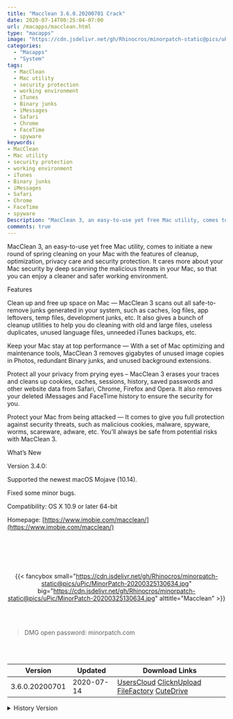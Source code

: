 ```yaml
---
title: "Macclean 3.6.0.20200701 Crack"
date: 2020-07-14T00:25:04-07:00
url: /macapps/macclean.html
type: "macapps"
image: "https://cdn.jsdelivr.net/gh/Rhinocros/minorpatch-static@pics/uPic/BmgYMU.png"
categories:
  - "Macapps"
  - "System"
tags:
  - MacClean
  - Mac utility
  - security protection
  - working environment
  - iTunes
  - Binary junks
  - iMessages
  - Safari
  - Chrome
  - FaceTime
  - spyware
keywords:
- MacClean
- Mac utility
- security protection
- working environment
- iTunes
- Binary junks
- iMessages
- Safari
- Chrome
- FaceTime
- spyware
Description: "MacClean 3, an easy-to-use yet free Mac utility, comes to initiate a new round of spring cleaning on your Mac with the features of cleanup, optimization, privacy care and security protection"
comments: true
---
```


MacClean 3, an easy-to-use yet free Mac utility, comes to initiate a new round of spring cleaning on your Mac with the features of cleanup, optimization, privacy care and security protection. It cares more about your Mac security by deep scanning the malicious threats in your Mac, so that you can enjoy a cleaner and safer working environment.

Features

Clean up and free up space on Mac — MacClean 3 scans out all safe-to-remove junks generated in your system, such as caches, log files, app
leftovers, temp files, development junks, etc. It also gives a bunch of cleanup utilities to help you do cleaning with old and large
files, useless duplicates, unused language files, unneeded iTunes backups, etc.

Keep your Mac stay at top performance — With a set of Mac optimizing and maintenance tools, MacClean 3 removes gigabytes of unused image
copies in Photos, redundant Binary junks, and unused background extensions.

Protect all your privacy from prying eyes – MacClean 3 erases your traces and cleans up cookies, caches, sessions, history, saved
passwords and other website data from Safari, Chrome, Firefox and Opera. It also removes your deleted iMessages and FaceTime history to
ensure the security for you.

Protect your Mac from being attacked — It comes to give you full protection against security threats, such as malicious cookies, malware,
spyware, worms, scareware, adware, etc. You’ll always be safe from potential risks with MacClean 3.

What’s New

Version 3.4.0:



Supported the newest macOS Mojave (10.14).

Fixed some minor bugs.


Compatibility: OS X 10.9 or later 64-bit

Homepage: [https://www.imobie.com/macclean/](https://www.imobie.com/macclean/)

<br/>
<br/>
<script async src="https://pagead2.googlesyndication.com/pagead/js/adsbygoogle.js"></script>
<ins class="adsbygoogle"
     style="display:block; text-align:center;"
     data-ad-layout="in-article"
     data-ad-format="fluid"
     data-ad-client="ca-pub-8746275014476192"
     data-ad-slot="5144997159"></ins>
<script>
     (adsbygoogle = window.adsbygoogle || []).push({});
</script>
<br/>
<br/>


<center>

{{< fancybox small="https://cdn.jsdelivr.net/gh/Rhinocros/minorpatch-static@pics/uPic/MinorPatch-20200325130634.jpg" big="https://cdn.jsdelivr.net/gh/Rhinocros/minorpatch-static@pics/uPic/MinorPatch-20200325130634.jpg" alttitle="Macclean" >}}

</center>

<br/>
<br/>


> DMG open password: minorpatch.com

<br/>

<br/>
<div id="history_version" class="history_version">

| Version | Updated | Download Links |
| ---- | ---- | ---- |
| 3.6.0.20200701 | 2020-07-14 | [UsersCloud](https://ouo.io/0SNVAx)   [ClicknUpload](https://ouo.io/wBQEoj)   [FileFactory](https://ouo.io/iRayZvI)   [CuteDrive](https://ouo.io/ZaiK8Q) |
<details>
<summary>History Version</summary>

| Version | Updated | Download Links |
| ---- | ---- | ---- |
| 3.6.0.20200319 | 2020-03-25 | [UsersCloud](https://ouo.io/FUa6AW)   [ClicknUpload](https://ouo.io/KmNqCC)   [FileFactory](https://ouo.io/UaRuMSB)   [CuteDrive](https://ouo.io/vbf110) |
</details>

</div>
